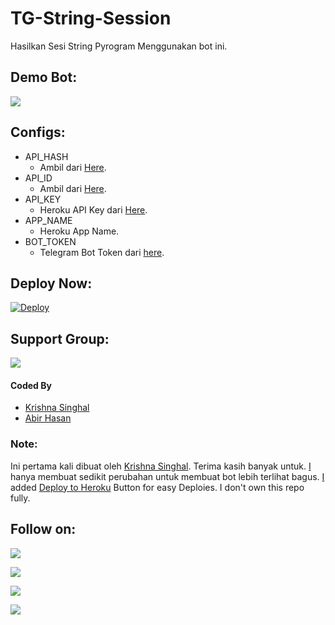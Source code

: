 # TG-String-Session
Hasilkan Sesi String Pyrogram Menggunakan bot ini.

## Demo Bot:
<a href="https://t.me/StringSessionGen_Bot"><img src="https://img.shields.io/badge/Telegram-Bot-blue.svg?logo=telegram"></a>

## Configs:
- API_HASH
  - Ambil dari [Here](https://my.telegram.org).
- API_ID
  - Ambil dari [Here](https://my.telegram.org).
- API_KEY
  - Heroku API Key dari [Here](https://dashboard.heroku.com/account).
- APP_NAME
  - Heroku App Name.
- BOT_TOKEN
  - Telegram Bot Token dari [here](https://t.me/BotFather).

## Deploy Now:
[![Deploy](https://www.herokucdn.com/deploy/button.svg)](https://heroku.com/deploy?template=https://github.com/jokokendi/TG-String-Session/tree/main)

## Support Group:
<a href="https://t.me/linux_repo"><img src="https://img.shields.io/badge/Telegram-Join%20Telegram%20Group-blue.svg?logo=telegram"></a>

#### Coded By
- [Krishna Singhal](https://github.com/Krishna-Singhal)
- [Abir Hasan](https://github.com/AbirHasan2005)

### Note:
Ini pertama kali dibuat oleh [Krishna Singhal](https://github.com/Krishna-Singhal). Terima kasih banyak untuk. [I](https://github.com/AbirHasan2005) hanya membuat sedikit perubahan untuk membuat bot lebih terlihat bagus. [I](https://github.com/AbirHasan2005) added [Deploy to Heroku](https://github.com/jokokendi/TG-String-Session#deploy-now) Button for easy Deploies. I don't own this repo fully.

## Follow on:
<p align="left">
<a href="https://github.com/AbirHasan2005"><img src="https://img.shields.io/badge/GitHub-Follow%20on%20GitHub-inactive.svg?logo=github"></a>
</p>
<p align="left">
<a href="https://twitter.com/AbirHasan2005"><img src="https://img.shields.io/badge/Twitter-Follow%20on%20Twitter-informational.svg?logo=twitter"></a>
</p>
<p align="left">
<a href="https://facebook.com/AbirHasan2005"><img src="https://img.shields.io/badge/Facebook-Follow%20on%20Facebook-blue.svg?logo=facebook"></a>
</p>
<p align="left">
<a href="https://instagram.com/AbirHasan2005"><img src="https://img.shields.io/badge/Instagram-Follow%20on%20Instagram-important.svg?logo=instagram"></a>
</p>
